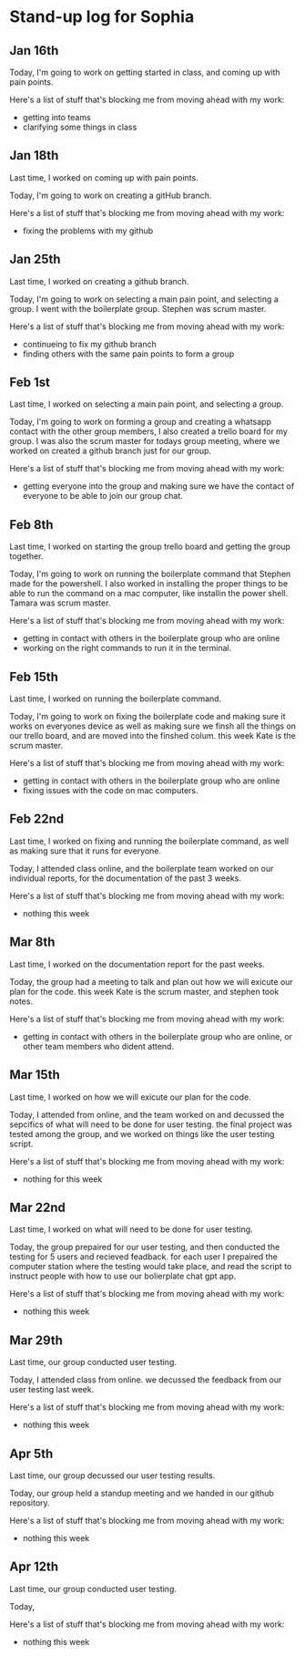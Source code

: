 # Stand-up log for Sophia

## Jan 16th
Today, I'm going to work on getting started in class, and coming up with pain points.

Here's a list of stuff that's blocking me from moving ahead with my work:
- getting into teams
- clarifying some things in class


## Jan 18th
Last time, I worked on coming up with pain points.

Today, I'm going to work on creating a gitHub branch.

Here's a list of stuff that's blocking me from moving ahead with my work:
- fixing the problems with my github


## Jan 25th
Last time, I worked on creating a github branch.

Today, I'm going to work on selecting a main pain point, and selecting a group. I went with the boilerplate group. Stephen was scrum master.

Here's a list of stuff that's blocking me from moving ahead with my work:
- continueing to fix my github branch
- finding others with the same pain points to form a group


## Feb 1st
Last time, I worked on selecting a main pain point, and selecting a group.

Today, I'm going to work on forming a group and creating a whatsapp contact with the other group members, I also created a trello board for my group. I was also the scrum master for todays group meeting, where we worked on created a github branch just for our group.

Here's a list of stuff that's blocking me from moving ahead with my work:
- getting everyone into the group and making sure we have the contact of everyone to be able to join our group chat.


## Feb 8th
Last time, I worked on starting the group trello board and getting the group together.

Today, I'm going to work on running the boilerplate command that Stephen made for the powershell. I also worked in installing the proper things to be able to run the command on a mac computer, like installin the power shell. Tamara was scrum master.

Here's a list of stuff that's blocking me from moving ahead with my work:
- getting in contact with others in the boilerplate group who are online
- working on the right commands to run it in the terminal.


## Feb 15th
Last time, I worked on running the boilerplate command.

Today, I'm going to work on fixing the boilerplate code and making sure it works on everyones device as well as making sure we finsh all the things on our trello board, and are moved into the finshed colum. this week Kate is the scrum master. 

Here's a list of stuff that's blocking me from moving ahead with my work:
- getting in contact with others in the boilerplate group who are online
- fixing issues with the code on mac computers.



## Feb 22nd
Last time, I worked on fixing and running the boilerplate command, as well as making sure that it runs for everyone.

Today, I attended class online, and the boilerplate team worked on our individual reports, for the documentation of the past 3 weeks.

Here's a list of stuff that's blocking me from moving ahead with my work:
- nothing this week



## Mar 8th
Last time, I worked on the documentation report for the past weeks.

Today, the group had a meeting to talk and plan out how we will exicute our plan for the code. this week Kate is the scrum master, and stephen took notes.

Here's a list of stuff that's blocking me from moving ahead with my work:
- getting in contact with others in the boilerplate group who are online, or other team members who dident attend.


## Mar 15th
Last time, I worked on how we will exicute our plan for the code.

Today, I attended from online, and the team worked on and decussed the sepcifics of what will need to be done for user testing. the final project was tested among the group, and we worked on things like the user testing script.

Here's a list of stuff that's blocking me from moving ahead with my work:
- nothing for this week


## Mar 22nd
Last time, I worked on what will need to be done for user testing.

Today, the group prepaired for our user testing, and then conducted the testing for 5 users and recieved feadback. for each user I prepaired the computer station where the testing would take place, and read the script to instruct people with how to use our bolierplate chat gpt app.

Here's a list of stuff that's blocking me from moving ahead with my work:
- nothing this week


## Mar 29th
Last time, our group conducted user testing.

Today, I attended class from online. we decussed the feedback from our user testing last week. 

Here's a list of stuff that's blocking me from moving ahead with my work:
- nothing this week


## Apr 5th
Last time, our group decussed our user testing results.

Today, our group held a standup meeting and we handed in our github repository. 

Here's a list of stuff that's blocking me from moving ahead with my work:
- nothing this week


## Apr 12th
Last time, our group conducted user testing.

Today,  

Here's a list of stuff that's blocking me from moving ahead with my work:
- nothing this week
